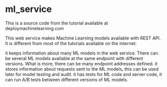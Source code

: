 # ml_service

This is a source code from the tutorial available at deploymachinelearning.com

This web service makes Machine Learning models available with REST API. It is different from most of the tutorials available on the internet:

it keeps information about many ML models in the web service. There can be several ML models available at the same endpoint with different versions. What is more, there can be many endpoint addresses defined.
it stores information about requests sent to the ML models, this can be used later for model testing and audit.
it has tests for ML code and server code,
it can run A/B tests between different versions of ML models.

